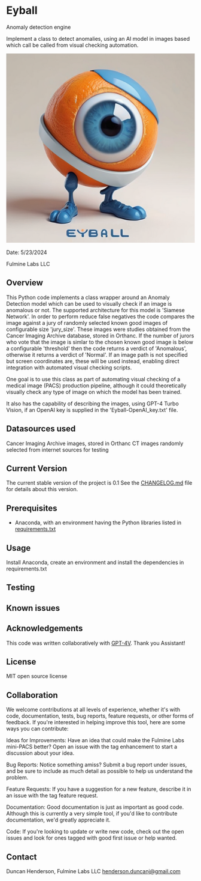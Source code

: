 # Eyball
Anomaly detection engine

Implement a class to detect anomalies, using an AI model in images based which call be called from visual checking automation.

![Eyball](eyball3.png "Eyball")

Date: 5/23/2024

Fulmine Labs LLC

## Overview

This Python code implements a class wrapper around an Anomaly Detection model which can be used to visually check if an image is anomalous or not. The supported architecture for this model is 'Siamese Network'. In order to perform reduce false negatives the code compares the image against a jury of randomly selected known good images of configurable size 'jury_size'. These images were studies obtained from the Cancer Imaging Archive database, stored in Orthanc. If the number of jurors who vote that the image is simlar to the chosen known good image is below a configurable 'threshold' then the code returns a verdict of 'Anomalous', otherwise it returns a verdict of 'Normal'. If an image path is not specified but screen coordinates are, these will be used instead, enabling direct integration with automated visual checking scripts.

One goal is to use this class as part of automating visual checking of a medical image (PACS) production pipeline, although it could theoretically visually check any type of image on which the model has been trained.

It also has the capability of describing the images, using GPT-4 Turbo Vision, if an OpenAI key is supplied in the 'Eyball-OpenAI_key.txt' file.

## Datasources used

Cancer Imaging Archive images, stored in Orthanc
CT images randomly selected from internet sources for testing

## Current Version
The current stable version of the project is 0.1
See the [CHANGELOG.md](CHANGELOG.md) file for details about this version.

## Prerequisites

* Anaconda, with an environment having the Python libraries listed in [requirements.txt](requirements.txt)


## Usage

Install Anaconda, create an environment and install the dependencies in requirements.txt


## Testing


## Known issues


## Acknowledgements

This code was written collaboratively with [GPT-4V](https://chat.openai.com/). Thank you Assistant!


## License
MIT open source license

## Collaboration
We welcome contributions at all levels of experience, whether it's with code, documentation, tests, bug reports, feature requests, or other forms of feedback. If you're interested in helping improve this tool, here are some ways you can contribute:

Ideas for Improvements: Have an idea that could make the Fulmine Labs mini-PACS better? Open an issue with the tag enhancement to start a discussion about your idea.

Bug Reports: Notice something amiss? Submit a bug report under issues, and be sure to include as much detail as possible to help us understand the problem.

Feature Requests: If you have a suggestion for a new feature, describe it in an issue with the tag feature request.

Documentation: Good documentation is just as important as good code. Although this is currently a very simple tool, if you'd like to contribute documentation, we'd greatly appreciate it.

Code: If you're looking to update or write new code, check out the open issues and look for ones tagged with good first issue or help wanted.

## Contact
Duncan Henderson, Fulmine Labs LLC henderson.duncanj@gmail.com
